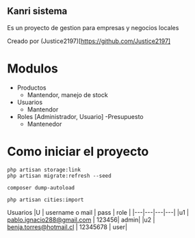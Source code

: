 ## Kanri sistema

Es un proyecto de gestion para empresas y negocios locales

Creado por (Justice2197)[https://github.com/Justice2197]

# Modulos
- Productos
  - Mantendor, manejo de stock
- Usuarios
  - Mantendor
- Roles [Administrador, Usuario]
-Presupuesto
  - Mantenedor



# Como iniciar el proyecto
```
php artisan storage:link
php artisan migrate:refresh --seed

composer dump-autoload

php artisan cities:import
```

Usuarios
|U  | username o mail | pass | role |
|---|---|---|---|
|u1 | pablo.ignacio288@gmail.com | 123456| admin|
|u2 | benja.torres@hotmail.cl  | 12345678   | user|
